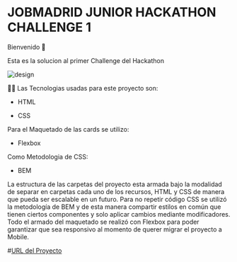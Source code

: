 # JOBMADRID JUNIOR HACKATHON CHALLENGE 1

Bienvenido 👋

Esta es la solucion al primer Challenge del Hackathon

![design](https://user-images.githubusercontent.com/63797901/143689902-ee717054-f4b7-45b6-9b7d-07d14fa66624.png)

👨‍💻 Las Tecnologias usadas para este proyecto son:

- HTML

- CSS

Para el Maquetado de las cards se utilizo:

- Flexbox

Como Metodologia de CSS:

- BEM

La estructura de las carpetas del proyecto esta armada bajo la modalidad de separar en carpetas cada uno de los recursos, HTML y CSS de manera que pueda ser escalable en un futuro. Para no repetir código CSS se utilizó la metodología de BEM y de esta manera compartir estilos en común que tienen ciertos componentes y solo aplicar cambios mediante modificadores. Todo el armado del maquetado se realizó con Flexbox para poder garantizar que sea responsivo al momento de querer migrar el proyecto a Mobile.   

#[URL del Proyecto](https://hackathon-challenge-one.netlify.app/)